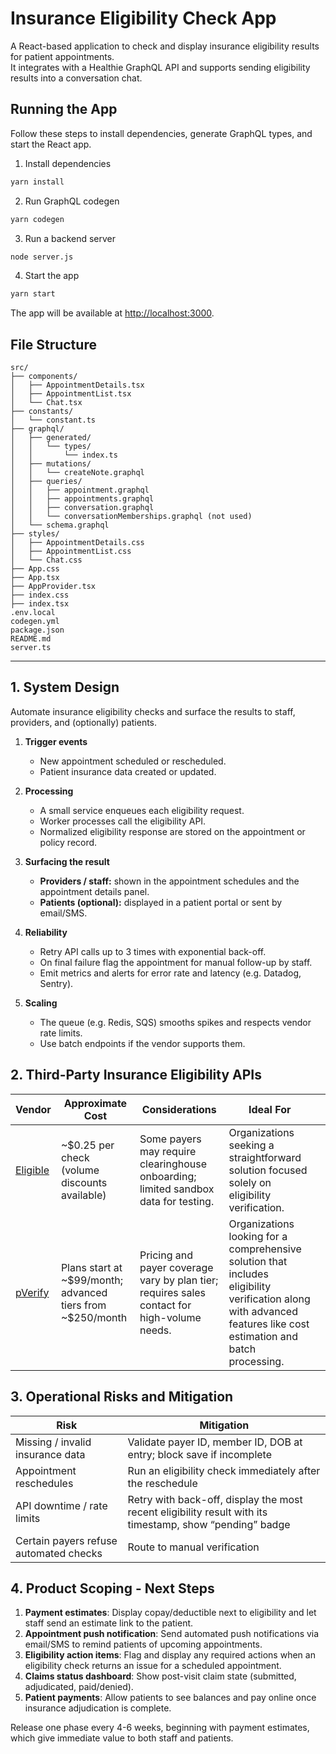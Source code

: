 # Insurance Eligibility Check App

A React-based application to check and display insurance eligibility results for patient appointments.  
It integrates with a Healthie GraphQL API and supports sending eligibility results into a conversation chat.

## Running the App

Follow these steps to install dependencies, generate GraphQL types, and start the React app.

1. Install dependencies

```bash
yarn install
```

2. Run GraphQL codegen

```bash
yarn codegen
```

3. Run a backend server

```bash
node server.js
```

4. Start the app

```bash
yarn start
```

The app will be available at [http://localhost:3000](http://localhost:3000).

## File Structure

```
src/
├── components/
│   ├── AppointmentDetails.tsx
│   ├── AppointmentList.tsx
│   └── Chat.tsx
├── constants/
│   └── constant.ts
├── graphql/
│   ├── generated/
│   │   └── types/
│   │       └── index.ts
│   ├── mutations/
│   │   └── createNote.graphql
│   ├── queries/
│   │   ├── appointment.graphql
│   │   ├── appointments.graphql
│   │   ├── conversation.graphql
│   │   └── conversationMemberships.graphql (not used)
│   └── schema.graphql
├── styles/
│   ├── AppointmentDetails.css
│   ├── AppointmentList.css
│   └── Chat.css
├── App.css
├── App.tsx
├── AppProvider.tsx
├── index.css
├── index.tsx
.env.local
codegen.yml
package.json
README.md
server.ts
```

---

## 1. System Design

Automate insurance eligibility checks and surface the results to staff, providers, and (optionally) patients.

1. **Trigger events**

   - New appointment scheduled or rescheduled.
   - Patient insurance data created or updated.

2. **Processing**

   - A small service enqueues each eligibility request.
   - Worker processes call the eligibility API.
   - Normalized eligibility response are stored on the appointment or policy record.

3. **Surfacing the result**

   - **Providers / staff:** shown in the appointment schedules and the appointment details panel.
   - **Patients (optional):** displayed in a patient portal or sent by email/SMS.

4. **Reliability**

   - Retry API calls up to 3 times with exponential back-off.
   - On final failure flag the appointment for manual follow-up by staff.
   - Emit metrics and alerts for error rate and latency (e.g. Datadog, Sentry).

5. **Scaling**
   - The queue (e.g. Redis, SQS) smooths spikes and respects vendor rate limits.
   - Use batch endpoints if the vendor supports them.

## 2. Third-Party Insurance Eligibility APIs

| Vendor                            | Approximate Cost                                               | Considerations                                                                              | Ideal For                                                                                                                                                         |     |
| --------------------------------- | -------------------------------------------------------------- | ------------------------------------------------------------------------------------------- | ----------------------------------------------------------------------------------------------------------------------------------------------------------------- | --- |
| [Eligible](https://eligible.com/) | \~\$0.25 per check (volume discounts available)                | Some payers may require clearinghouse onboarding; limited sandbox data for testing.         | Organizations seeking a straightforward solution focused solely on eligibility verification.                                                                      |     |
| [pVerify](https://pverify.com/)   | Plans start at \~\$99/month; advanced tiers from \~\$250/month | Pricing and payer coverage vary by plan tier; requires sales contact for high-volume needs. | Organizations looking for a comprehensive solution that includes eligibility verification along with advanced features like cost estimation and batch processing. |

## 3. Operational Risks and Mitigation

| Risk                                   | Mitigation                                                                                               |
| -------------------------------------- | -------------------------------------------------------------------------------------------------------- |
| Missing / invalid insurance data       | Validate payer ID, member ID, DOB at entry; block save if incomplete                                     |
| Appointment reschedules                | Run an eligibility check immediately after the reschedule                                                |
| API downtime / rate limits             | Retry with back-off, display the most recent eligibility result with its timestamp, show “pending” badge |
| Certain payers refuse automated checks | Route to manual verification                                                                             |

## 4. Product Scoping - Next Steps

1. **Payment estimates**: Display copay/deductible next to eligibility and let staff send an estimate link to the patient.
2. **Appointment push notification**: Send automated push notifications via email/SMS to remind patients of upcoming appointments.
3. **Eligibility action items**: Flag and display any required actions when an eligibility check returns an issue for a scheduled appointment.
4. **Claims status dashboard**: Show post-visit claim state (submitted, adjudicated, paid/denied).
5. **Patient payments**: Allow patients to see balances and pay online once insurance adjudication is complete.

Release one phase every 4-6 weeks, beginning with payment estimates, which give immediate value to both staff and patients.

